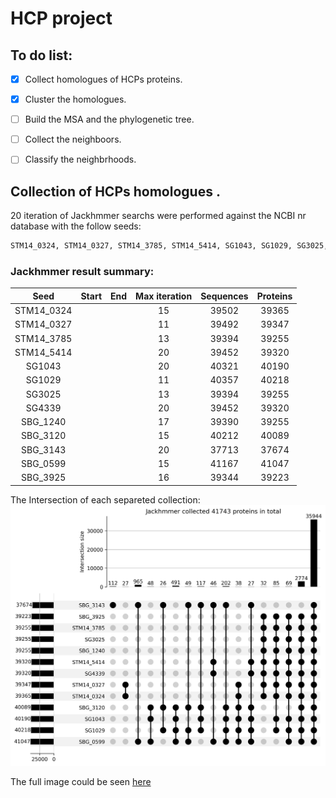 HCP project
==============

## To do list:  
- [x] Collect homologues of HCPs proteins.  
- [x] Cluster the homologues.  
- [ ] Build the MSA and the phylogenetic tree.  
- [ ] Collect the neighboors.  
- [ ] Classify the neighbrhoods.  


##  Collection of HCPs homologues .
20 iteration of  Jackhmmer searchs were performed against the NCBI nr database  with the follow seeds:  

```Bash
STM14_0324, STM14_0327, STM14_3785, STM14_5414, SG1043, SG1029, SG3025, SG4339, SBG_1240, SBG_3120, SBG_3143, SBG_0599, SBG_3925.  
```

### Jackhmmer result summary: 

|    Seed    | Start | End | Max iteration | Sequences | Proteins |
|:----------:|:-----:|:---:|:-------------:|:---------:|:--------:|
| STM14_0324 |       |     |    15         |   39502   |  39365   |
| STM14_0327 |       |     |    11         |   39492   |  39347   |
| STM14_3785 |       |     |    13         |   39394   |  39255   |
| STM14_5414 |       |     |    20         |   39452   |  39320   |
|   SG1043   |       |     |    20         |   40321   |  40190   |
|   SG1029   |       |     |    11         |   40357   |  40218   |
|   SG3025   |       |     |    13         |   39394   |  39255   |
|   SG4339   |       |     |    20         |   39452   |  39320   |
|  SBG_1240  |       |     |    17         |   39390   |  39255   |
|  SBG_3120  |       |     |    15         |   40212   |  40089   |
|  SBG_3143  |       |     |    20         |   37713   |  37674   |
|  SBG_0599  |       |     |    15         |   41167   |  41047   |
|  SBG_3925  |       |     |    16         |   39344   |  39223   |


The Intersection of each separeted collection:  
![Upset jackhmmer grupos maior 25](./data/Figures/up_set_jackhmmer/upset_higher_25.png)

The full image could be seen [here](./data/Figures/up_set_jackhmmer/upset_full.png)


